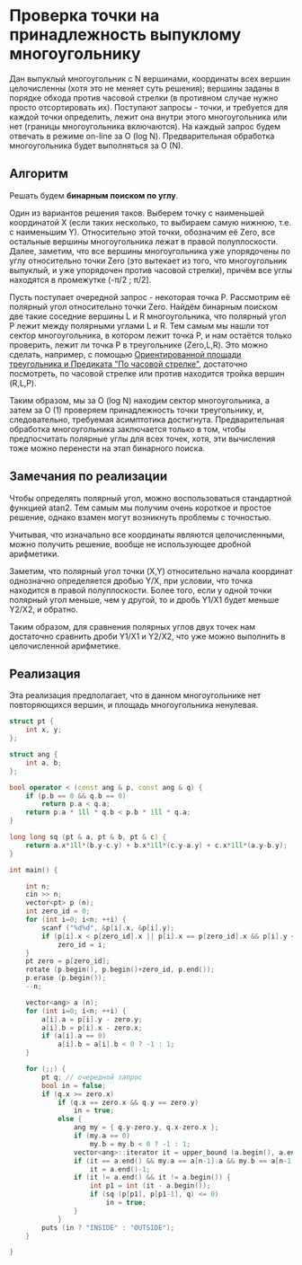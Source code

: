 # Проверка точки на принадлежность выпуклому многоугольнику

Дан выпуклый многоугольник с N вершинами, координаты всех вершин целочисленны (хотя это не меняет суть решения); вершины заданы в порядке обхода против часовой стрелки (в противном случае нужно просто отсортировать их). Поступают запросы - точки, и требуется для каждой точки определить, лежит она внутри этого многоугольника или нет (границы многоугольника включаются). На каждый запрос будем отвечать в режиме on-line за O (log N). Предварительная обработка многоугольника будет выполняться за O (N).

## Алгоритм

Решать будем **бинарным поиском по углу**.

Один из вариантов решения таков. Выберем точку с наименьшей координатой X (если таких несколько, то выбираем самую нижнюю, т.е. с наименьшим Y). Относительно этой точки, обозначим её Zero, все остальные вершины многоугольника лежат в правой полуплоскости. Далее, заметим, что все вершины многоугольника уже упорядочены по углу относительно точки Zero (это вытекает из того, что многоугольник выпуклый, и уже упорядочен против часовой стрелки), причём все углы находятся в промежутке (-&pi;/2 ; &pi;/2].

Пусть поступает очередной запрос - некоторая точка P. Рассмотрим её полярный угол относительно точки Zero. Найдём бинарным поиском две такие соседние вершины L и R многоугольника, что полярный угол P лежит между полярными углами L и R. Тем самым мы нашли тот сектор многоугольника, в котором лежит точка P, и нам остаётся только проверить, лежит ли точка P в треугольнике (Zero,L,R). Это можно сделать, например, с помощью [Ориентированной площади треугольника и Предиката "По часовой стрелке"](oriented_area), достаточно посмотреть, по часовой стрелке или против находится тройка вершин (R,L,P).

Таким образом, мы за O (log N) находим сектор многоугольника, а затем за O (1) проверяем принадлежность точки треугольнику, и, следовательно, требуемая асимптотика достигнута. Предварительная обработка многоугольника заключается только в том, чтобы предпосчитать полярные углы для всех точек, хотя, эти вычисления тоже можно перенести на этап бинарного поиска.

## Замечания по реализации

Чтобы определять полярный угол, можно воспользоваться стандартной функцией atan2. Тем самым мы получим очень короткое и простое решение, однако взамен могут возникнуть проблемы с точностью.

Учитывая, что изначально все координаты являются целочисленными, можно получить решение, вообще не использующее дробной арифметики.

Заметим, что полярный угол точки (X,Y) относительно начала координат однозначно определяется дробью Y/X, при условии, что точка находится в правой полуплоскости. Более того, если у одной точки полярный угол меньше, чем у другой, то и дробь Y1/X1 будет меньше Y2/X2, и обратно.

Таким образом, для сравнения полярных углов двух точек нам достаточно сравнить дроби Y1/X1 и Y2/X2, что уже можно выполнить в целочисленной арифметике.

## Реализация

Эта реализация предполагает, что в данном многоугольнике нет повторяющихся вершин, и площадь многоугольника ненулевая.

<!--- TODO: specify code snippet id -->
``` cpp
struct pt {
    int x, y;
};

struct ang {
    int a, b;
};

bool operator < (const ang & p, const ang & q) {
    if (p.b == 0 && q.b == 0)
        return p.a < q.a;
    return p.a * 1ll * q.b < p.b * 1ll * q.a;
}

long long sq (pt & a, pt & b, pt & c) {
    return a.x*1ll*(b.y-c.y) + b.x*1ll*(c.y-a.y) + c.x*1ll*(a.y-b.y);
}

int main() {

    int n;
    cin >> n;
    vector<pt> p (n);
    int zero_id = 0;
    for (int i=0; i<n; ++i) {
        scanf ("%d%d", &p[i].x, &p[i].y);
        if (p[i].x < p[zero_id].x || p[i].x == p[zero_id].x && p[i].y < p[zero_id].y)
            zero_id = i;
    }
    pt zero = p[zero_id];
    rotate (p.begin(), p.begin()+zero_id, p.end());
    p.erase (p.begin());
    --n;

    vector<ang> a (n);
    for (int i=0; i<n; ++i) {
        a[i].a = p[i].y - zero.y;
        a[i].b = p[i].x - zero.x;
        if (a[i].a == 0)
            a[i].b = a[i].b < 0 ? -1 : 1;
    }

    for (;;) {
        pt q; // очередной запрос
        bool in = false;
        if (q.x >= zero.x)
            if (q.x == zero.x && q.y == zero.y)
                in = true;
            else {
                ang my = { q.y-zero.y, q.x-zero.x };
                if (my.a == 0)
                    my.b = my.b < 0 ? -1 : 1;
                vector<ang>::iterator it = upper_bound (a.begin(), a.end(), my);
                if (it == a.end() && my.a == a[n-1].a && my.b == a[n-1].b)
                    it = a.end()-1;
                if (it != a.end() && it != a.begin()) {
                    int p1 = int (it - a.begin());
                    if (sq (p[p1], p[p1-1], q) <= 0)
                        in = true;
                }
            }
        puts (in ? "INSIDE" : "OUTSIDE");
    }

}
```
